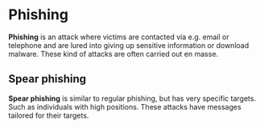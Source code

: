 # Phishing

**Phishing** is an attack where victims are contacted via e.g. email or
telephone and are lured into giving up sensitive information or download
malware. These kind of attacks are often carried out en masse.

## Spear phishing

**Spear phishing** is similar to regular phishing, but has very specific
targets. Such as individuals with high positions. These attacks have messages
tailored for their targets.
